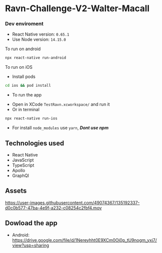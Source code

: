 # Ravn-Challenge-V2-Walter-Macall

### Dev enviroment

- React Native version: `0.65.1`
- Use Node version: `14.15.0`

To run on android

```bash
npx react-native run-android
```

To run on iOS

* Install pods
```bash
cd ios && pod install
```

- To run the app
* Open in XCode `TestRavn.xcworkspace/` and run it
* Or  in terminal 
```bash
npx react-native run-ios
```


* For install `node_modules` use `yarn`, **_Dont use npm_**

## Technologies used

- React Native
- JavaScript
- TypeScript
- Apollo
- GraphQl

## Assets

https://user-images.githubusercontent.com/49074367/135192337-d0c0b577-47ba-4e9f-a232-c08254c2fbf4.mov


## Dowload the app

- Android: https://drive.google.com/file/d/1Nereyhht0E9XCm0Oj0p_tU9nogm_yxj7/view?usp=sharing
